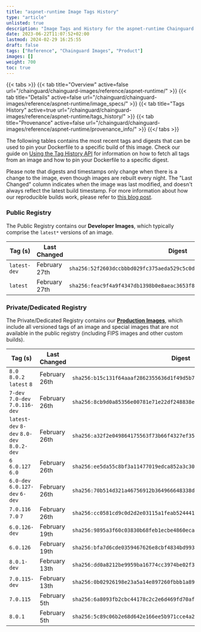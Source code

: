 ```yaml
---
title: "aspnet-runtime Image Tags History"
type: "article"
unlisted: true
description: "Image Tags and History for the aspnet-runtime Chainguard Image"
date: 2023-06-22T11:07:52+02:00
lastmod: 2024-02-29 16:25:55
draft: false
tags: ["Reference", "Chainguard Images", "Product"]
images: []
weight: 700
toc: true
---
```


{{< tabs >}}
{{< tab title="Overview" active=false url="/chainguard/chainguard-images/reference/aspnet-runtime/" >}}
{{< tab title="Details" active=false url="/chainguard/chainguard-images/reference/aspnet-runtime/image_specs/" >}}
{{< tab title="Tags History" active=true url="/chainguard/chainguard-images/reference/aspnet-runtime/tags_history/" >}}
{{< tab title="Provenance" active=false url="/chainguard/chainguard-images/reference/aspnet-runtime/provenance_info/" >}}
{{</ tabs >}}

The following tables contains the most recent tags and digests that can be used to pin your Dockerfile to a specific build of this image. Check our guide on [Using the Tag History API](/chainguard/chainguard-images/using-the-tag-history-api/) for information on how to fetch all tags from an image and how to pin your Dockerfile to a specific digest.

Please note that digests and timestamps only change when there is a change to the image, even though images are rebuilt every night. The "Last Changed" column indicates when the image was last modified, and doesn't always reflect the latest build timestamp. For more information about how our reproducible builds work, please refer to [this blog post](https://www.chainguard.dev/unchained/reproducing-chainguards-reproducible-image-builds).

### Public Registry
The Public Registry contains our **Developer Images**, which typically comprise the `latest*` versions of an image.

| Tag (s)       | Last Changed  | Digest                                                                    |
|---------------|---------------|---------------------------------------------------------------------------|
|  `latest-dev` | February 27th | `sha256:52f2603dccbbbd029fc375aeda529c5c0d2fbd469d16f0ebf5d91691133039ef` |
|  `latest`     | February 27th | `sha256:feac9f4a9f4347db1398b0e8aeac3653f80190b5ceabff78bac2a3c3a5062a56` |


### Private/Dedicated Registry
The Private/Dedicated Registry contains our **[Production Images](https://www.chainguard.dev/chainguard-images)**, which include all versioned tags of an image and special images that are not available in the public registry (including FIPS images and other custom builds).

| Tag (s)                                     | Last Changed  | Digest                                                                    |
|---------------------------------------------|---------------|---------------------------------------------------------------------------|
|  `8.0` `8.0.2` `latest` `8`                 | February 26th | `sha256:b15c131f64aaaf2862355636d1f49d5b7729899b0514190fcbb813c1dcec089d` |
|  `7-dev` `7.0-dev` `7.0.116-dev`            | February 26th | `sha256:8cb9d0a85356e00781e71e22df248838eb4886a2f6e26dc7095555bd4099b73c` |
|  `latest-dev` `8-dev` `8.0-dev` `8.0.2-dev` | February 26th | `sha256:a32f2e049864175563f73b66f4327ef3581fdcf810cdbb7740348bdaa6be08c3` |
|  `6` `6.0.127` `6.0`                        | February 26th | `sha256:ee5da55c8bf3a11477019edca852a3c3056e7eb9875e0fc6e8e99fb794f44f67` |
|  `6.0-dev` `6.0.127-dev` `6-dev`            | February 26th | `sha256:70b514d321a46756912b364966648338df9c359d10715fa122cf5f90af431e1d` |
|  `7.0.116` `7.0` `7`                        | February 26th | `sha256:cc0581cd9c0d2d2e03115a1feab5244414a9af63ec5a005a5351feda3d82a3a4` |
|  `6.0.126-dev`                              | February 19th | `sha256:9895a3f60c03830b68feb1ecbe4860ecae17ce0447b17f65b06b1aff6cf3e254` |
|  `6.0.126`                                  | February 19th | `sha256:bfa7d6cde0359467626e8cbf4834bd993fe6a0cbfbca4433ca765593e595e189` |
|  `8.0.1-dev`                                | February 13th | `sha256:dd0a8212be9959ba16774cc3974be02f3557be4564ee88d58a7ceb79d0dd7347` |
|  `7.0.115-dev`                              | February 13th | `sha256:0b02926198e23a5a14e897260fbbb1a894a5b761018ec697d4880b498da86f58` |
|  `7.0.115`                                  | February 5th  | `sha256:6a8093fb2cbc44178c2c2e6d469fd70af4ff3e6156e7cf97c0a74288e480d717` |
|  `8.0.1`                                    | February 5th  | `sha256:5c89c06b2e68d642e166ee5b971cce4a2359d8e7b2512de70db6ce81f38355f5` |


